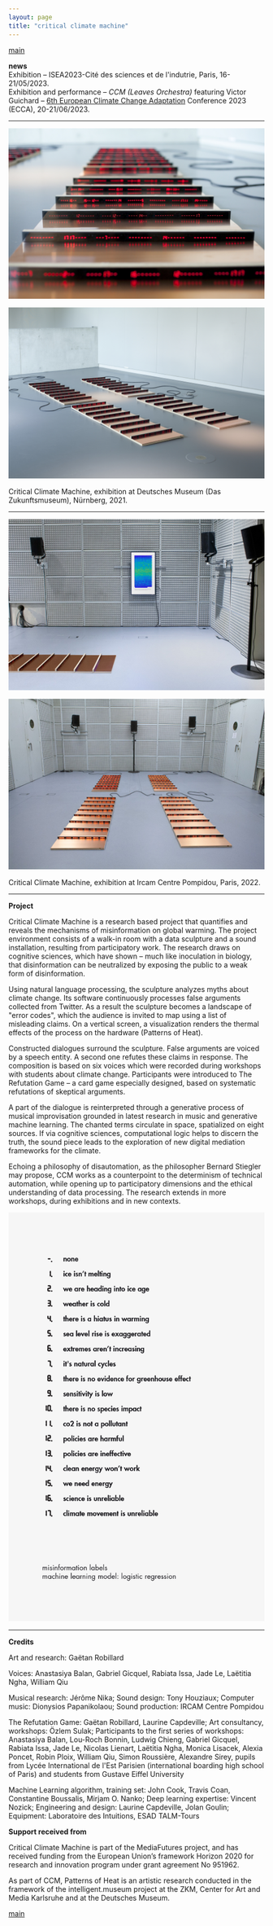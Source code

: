 ```yaml
---
layout: page
title: "critical climate machine"
---
```


[main](README.md)

**news**  
Exhibition – ISEA2023-Cité des sciences et de l'indutrie, Paris, 16-21/05/2023.  
Exhibition and performance – *CCM (Leaves Orchestra)* featuring Victor Guichard – [6th European Climate Change Adaptation](https://www.ecca2023.eu/) Conference 2023 (ECCA), 20-21/06/2023.

----------

![critical climate machine](img/critical-climate_2022_3_L.jpg)

![critical climate machine](img/critical-climate_2022_1_L.jpg)

Critical Climate Machine, exhibition at Deutsches Museum (Das Zukunftsmuseum), Nürnberg, 2021.

----------

![critical climate machine](img/ccm-ircam-3-s.jpg)

![critical climate machine](img/ccm-ircam-2-2-s.jpg)

Critical Climate Machine, exhibition at Ircam Centre Pompidou, Paris, 2022.

----------

**Project**

Critical Climate Machine is a research based project that quantifies and reveals the mechanisms of misinformation on global warming. The project environment consists of a walk-in room with a data sculpture and a sound installation, resulting from participatory work. The research draws on cognitive sciences, which have shown – much like inoculation in biology, that disinformation can be neutralized by exposing the public to a weak form of disinformation.

Using natural language processing, the sculpture analyzes myths about climate change. Its software continuously processes false arguments collected from Twitter. As a result the sculpture becomes a landscape of "error codes", which the audience is invited to map using a list of misleading claims. On a vertical screen, a visualization renders the thermal effects of the process on the hardware (Patterns of Heat).

Constructed dialogues surround the sculpture. False arguments are voiced by a speech entity. A second one refutes these claims in response. The composition is based on six voices which were recorded during workshops with students about climate change. Participants were introduced to The Refutation Game – a card game especially designed, based on systematic refutations of skeptical arguments.

A part of the dialogue is reinterpreted through a generative process of musical improvisation grounded in latest research in music and generative machine learning. The chanted terms circulate in space, spatialized on eight sources. If via cognitive sciences, computational logic helps to discern the truth, the sound piece leads to the exploration of new digital mediation frameworks for the climate.

Echoing a philosophy of disautomation, as the philosopher Bernard Stiegler may propose, CCM works as a counterpoint to the determinism of technical automation, while opening up to participatory dimensions and the ethical understanding of data processing. The research extends in more workshops, during exhibitions and in new contexts.

![critical climate machine](img/misinformation-labels_L.jpg)

----------

**Credits**

Art and research: Gaëtan Robillard

Voices: Anastasiya Balan, Gabriel Gicquel, Rabiata Issa, Jade Le, Laëtitia Ngha, William Qiu

Musical research: Jérôme Nika;
Sound design: Tony Houziaux;
Computer music: Dionysios Papanikolaou;
Sound production: IRCAM Centre Pompidou

The Refutation Game: Gaëtan Robillard, Laurine Capdeville;
Art consultancy, workshops: Özlem Sulak;
Participants to the first series of workshops: Anastasiya Balan, Lou-Roch Bonnin, Ludwig Chieng, Gabriel Gicquel, Rabiata Issa, Jade Le, Nicolas Lienart, Laëtitia Ngha, Monica Lisacek, Alexia Poncet, Robin Ploix, William Qiu, Simon Roussière, Alexandre Sirey, pupils from Lycée International de l'Est Parisien (international boarding high school of Paris) and students from Gustave Eiffel University

Machine Learning algorithm, training set: John Cook, Travis Coan, Constantine Boussalis, Mirjam O. Nanko;
Deep learning expertise: Vincent Nozick;
Engineering and design: Laurine Capdeville, Jolan Goulin;
Equipment: Laboratoire des Intuitions, ESAD TALM-Tours

**Support received from**

Critical Climate Machine is part of the MediaFutures project, and has received funding from the European Union’s framework Horizon 2020 for research and innovation program under grant agreement No 951962.

As part of CCM, Patterns of Heat is an artistic research conducted in the framework of the intelligent.museum project at the ZKM, Center for Art and Media Karlsruhe and at the Deutsches Museum.

[main](README.md)